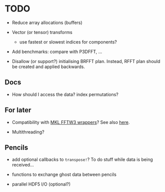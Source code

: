 # TODO

- Reduce array allocations (buffers)

- Vector (or tensor) transforms
  * use fastest or slowest indices for components?

- Add benchmarks: compare with P3DFFT, ...

- Disallow (or support?) initialising BRFFT plan. Instead, RFFT plan should be
  created and applied backwards.

## Docs

- How should I access the data? index permutations?

## For later

- Compatibility with [MKL FFTW3 wrappers](https://software.intel.com/en-us/mkl-developer-reference-c-using-fftw3-wrappers)?
  See also [here](https://github.com/JuliaMath/FFTW.jl#mkl).

- Multithreading?

## Pencils

- add optional callbacks to `transpose!`? To do stuff while data is being received...

- functions to exchange ghost data between pencils

- parallel HDF5 I/O (optional?)
